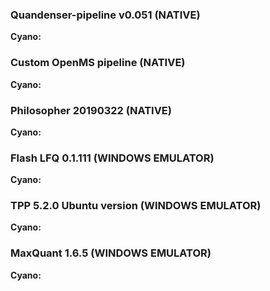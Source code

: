 ### Quandenser-pipeline v0.051 (NATIVE)

**Cyano:**


### Custom OpenMS pipeline (NATIVE)

**Cyano:**


### Philosopher 20190322 (NATIVE)

**Cyano:**


### Flash LFQ 0.1.111 (WINDOWS EMULATOR)

**Cyano:**


### TPP 5.2.0 Ubuntu version (WINDOWS EMULATOR)

**Cyano:**


### MaxQuant 1.6.5 (WINDOWS EMULATOR)

**Cyano:**
